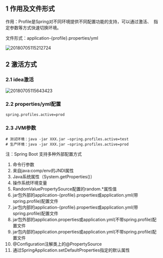 ## 1 作用及文件形式

作用：Profile是Spring对不同环境提供不同配置功能的支持，可以通过激活、  指定参数等方式快速切换环境。

文件形式：application-{profile}.properties/yml  

![20180705115212724](/assets/20180705115212724.png)

## 2 激活方式

### 2.1 idea激活 

![20180705115643423](/assets/20180705115643423.png)

### 2.2 properties/yml配置 

`spring.profiles.active=prod `

### 2.3 JVM参数
```
# 测试环境：java -jar XXX.jar –spring.profiles.active=test 
# 生产环境：java -jar XXX.jar –spring.profiles.active=prod
```

注：Spring Boot 支持多种外部配置方式 
1. 命令行参数 
2. 来自java:comp/env的JNDI属性 
3. Java系统属性（System.getProperties()） 
4. 操作系统环境变量 
5. RandomValuePropertySource配置的random.*属性值 
6. jar包外部的application-{profile}.properties或application.yml(带spring.profile)配置文件 
7. jar包内部的application-{profile}.properties或application.yml(带spring.profile)配置文件 
8. jar包外部的application.properties或application.yml(不带spring.profile)配置文件 
9. jar包内部的application.properties或application.yml(不带spring.profile)配置文件 
10. @Configuration注解类上的@PropertySource 
11. 通过SpringApplication.setDefaultProperties指定的默认属性